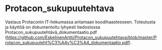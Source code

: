 # Protacon_sukupuutehtava
Vastaus Protaconin IT-hekumassa antamaan koodihaasteeseen. Toteutusta ja käyttöä on dokumentoitu lyhyesti tiedostossa Protacon_sukupuutehtävä_dokumentaatio.pdf (https://github.com/EskelinenAntti/Protacon_sukupuutehtava/blob/master/Protacon_sukupuuteht%C3%A4v%C3%A4_dokumentaatio.pdf).
